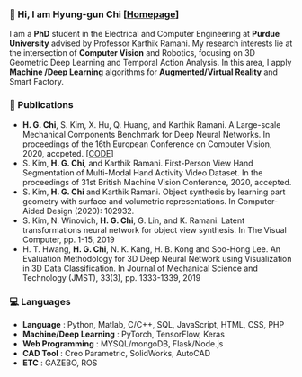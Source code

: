 ### :wave: Hi, I am Hyung-gun Chi [[Homepage](https://hyung-gun.me/)]

I am a **PhD** student in the Electrical and Computer Engineering at **Purdue University** advised by Professor Karthik Ramani. My research interests lie at the intersection of **Computer Vision** and Robotics, focusing on 3D Geometric Deep Learning and Temporal Action Analysis. In this area, I apply **Machine /Deep Learning** algorithms for **Augmented/Virtual Reality** and Smart Factory.


### :page_facing_up: Publications
- **H. G. Chi**, S. Kim, X. Hu, Q. Huang, and Karthik Ramani. A Large-scale Mechanical Components Benchmark for Deep Neural Networks. In proceedings of the 16th European Conference on Computer Vision, 2020, accpeted. [[CODE](https://github.com/stnoah1/mcb)]
- S. Kim, **H. G. Chi**, and Karthik Ramani. First-Person View Hand Segmentation of Multi-Modal Hand Activity Video Dataset. In the proceedings of 31st British Machine Vision Conference, 2020, accepted.
- S. Kim, **H. G. Chi** and Karthik Ramani. Object synthesis by learning part geometry with surface and volumetric representations. In Computer-Aided Design (2020): 102932.
- S. Kim, N. Winovich, **H. G. Chi**, G. Lin, and K. Ramani. Latent transformations neural network for object view synthesis. In The Visual Computer, pp. 1-15, 2019
- H. T. Hwang, **H. G. Chi**, N. K. Kang, H. B. Kong and Soo-Hong Lee. An Evaluation Methodology for 3D Deep Neural Network using Visualization in 3D Data Classification. In Journal of Mechanical Science and Technology (JMST), 33(3), pp. 1333-1339, 2019


### :computer: Languages
- **Language** : Python, Matlab, C/C++, SQL, JavaScript, HTML, CSS, PHP
- **Machine/Deep Learning** : PyTorch, TensorFlow, Keras
- **Web Programming** : MYSQL/mongoDB, Flask/Node.js
- **CAD Tool** : Creo Parametric, SolidWorks, AutoCAD
- **ETC** : GAZEBO, ROS
 
